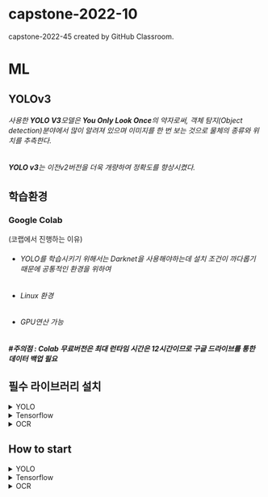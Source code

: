 # capstone-2022-10
capstone-2022-45 created by GitHub Classroom. 

# ML



## YOLOv3

###### 사용한 **YOLO V3**모델은 **You Only Look Once**의 약자로써, 객체 탐지(Object detection)분야에서 많이 알려져 있으며 이미지를 한 번 보는 것으로 물체의 종류와 위치를 추측한다.
###### **YOLO v3**는 이전v2버전을 더욱 개량하여 정확도를 향상시켰다.


## 학습환경
### Google Colab 
(코랩에서 진행하는 이유)

- ###### YOLO를 학습시키기 위해서는 Darknet을 사용해야하는데 설치 조건이 까다롭기 때문에 공통적인 환경을 위하여 
- ###### Linux 환경
- ###### GPU연산 가능  
##### #주의점 : Colab 무료버전은 최대 런타임 시간은 12시간이므로 구글 드라이브를 통한 데이터 백업 필요

## 필수 라이브러리 설치


<details>
<summary>  YOLO </summary>
<div markdown="1"> 

* YOLO테스트를 위한 필수 라이브러리 설치
```python
pip install opencv-python
pip install numpy as np 
https://drive.google.com/file/d/1ol3yLt2zao2ZQB_t4DSbmOU-BWUag6LV/view?usp=sharing  
	<해당 다운로드 파일을 YOLO/weights/ 경로에 넣어주세요>
```

</div>
</details>

<details>
<summary>Tensorflow </summary>
<div markdown="1"> 

* Tensorflow를 위한 필수 라이브러리 설치
```python
pip install opencv-python
pip install tensorflow
pip install numpy
```

</div>
</details>


<details>
<summary>OCR </summary>
<div markdown="1"> 

* OCR을 위한 필수 라이브러리 설치

```python
sudo apt install tesseract-ocr 
sudo apt-get install tesseract-ocr-kor
pip install opencv-python
pip install pytesseract
```

</div>
</details>

## How to start


<details>
<summary> YOLO </summary>>
<div markdown="1"> 
	
...
├── cfg/
│   └──custom-test-yolo.cfg
├── data/
│  ├── labels/
│  ├── dog.jpg
│  └── fruit10.jpg
├── images/
│   └── test.jpg	
├── weights/
│   └── chart_custom-train-yolo.png
├── YOLOv3.py
├── classes.txt
├── requirements.txt
...


* Yolo모델을 사용하기 위한 코드
```python
import cv2
import numpy as np

min_confidence = 0.5
width = 800
height = 0
show_ratio = 1.0
path = ""  ##자신의 기본 경로
file_name = "" ## 모델 이미지 경로
Weights = path + '재료.W/' + "custom-train-yolo_12000.weights" ##욜로 학습 모델이 있는 경로
test_cfg = path +"cfg/custom-train-yolo.cfg" ## cfg파일이 있는경로  
net = cv2.dnn.readNetFromDarknet(test_cfg,Weights)

```
#### classes.txt파일에 있는 classes 가져옴
```python
classes = []
anw = []
#with open("$path/classes.nemes" , "r") as f:
with open(path + "재료/classes.names" , "r") as f:
	classes = [line.strip() for line in f.readlines()]
print(classes)
color_lists = np.random.uniform(0, 255, size= (len(classes), 3))

layer_names = net.getLayerNames()
# print(layer_names)
output_layers = [layer_names[i[0] -1] for i in net.getUnconnectedOutLayers()]
# print(net.getUnconnectedOutLayers())
```

``` python
img = cv2.imread(file_name)

h,w = img.shape[:2]
height = int(h * width / w)
print(height, width)

blob = cv2.dnn.blobFromImage(img, 0.00392, (416,416), swapRB=True, crop=False
							 )

net.setInput(blob)
outs = net.forward(output_layers)

confidences = []
names = []
boxes = []
colors = []

```

```python
for out in outs:
	for detection in out:
		scores = detection[5:]
		class_id = np.argmax(scores)
		confidence = scores[class_id]
		if confidence > min_confidence:
			#print(detection)
			# Object detected
			center_x = int(detection[0] * width)
			center_y = int(detection[1] * height)
			w = int(detection[2] * width)
			h = int(detection[3] * height)

			# Rectangle coordinates
			x = int(center_x - w /2)
			y = int(center_y - h / 2)

			boxes.append([x, y, w, h])
			confidences.append(float(confidence))
			names.append(classes[class_id])
			colors.append(color_lists[class_id])

indexes = cv2.dnn.NMSBoxes(boxes, confidences, min_confidence, 0.4)

```
#### Detection한 이미지에 텍스트를 입력하는 코드 
```python
font = cv2.FONT_HERSHEY_PLAIN
for i in range(len(boxes)):
	if i in indexes:
		x, y, w, h = boxes[i]
		label = str( names[i] )
		anw = (str(names[i]))
		con = (confidences[i] * 100)
		con = "{:.1f}".format(con)
	
    #print (type(con))
		color = colors[i]
		#print(i, label, color, x, y, w, h)
		cv2.rectangle(img, (x, y), (x+w, y+h), color, 2)
		cv2.putText(img, con + "%", (x, y +80), font, 3, color, 3)
		cv2.putText(img, label, (x, y + 30), font, 3, color, 3)
```
#### 결과이미지를 보여주는 코드
```python
plt.imshow(cv2.cvtColor(img, cv2.COLOR_BGR2RGB))
#cv2.imshow("Custom Yolo", file_name, img)
plt.show()
end_time = time.time()
process_time = end_time - start_time
print("===A frame took {:.3f} sec".format(process_time))
```

</div>
</details>




<details>
<summary> Tensorflow </summary>>
<div markdown="1"> 

##### YOLO에서 학습한 Weight파일을 Google에서 제공하는 Tensorflow Keras 모델로 재학습하여 사용

##### 다운로드 파일 설명

* classes.txt : 재료 리스트가 들어있는 txt파일 
* capstone_custom.h5 : YOLo 모델을 Keras 파일로 변환시킨 파일
* sweet.jpg : 테스를 위한 이미지 파일

#### 필요 파일을 다운받은 후 다음 코드를 실행
```python
##
import cv2
import numpy as np
import tensorflow as tf


min_confidence = 0.5 
width = 800
height = 0
show_ratio = 1.0

file_name = "keras/sweet.jpg" #이미지 경로
classes_name ="keras/classes.txt" # classes 이름이 담긴 파일
weight_name = "keras/capstone_custom.h5" # .h5파일
classes = []
# colors = [(0, 255, 0), (0, 0, 255),(255,0,0)] 클래스 갯수만큼


read_image = cv2.imread(file_name)
CW = 32
CH = 32
CD = 3

model = tf.keras.models.load_model(weight_name)
with open(classes_name, 'r') as txt:
    for line in txt:
        name = line.replace("\n","")
        classes.append(name)
print(classes)


def detectAndDisplay():
    global read_image
    global classes
    test_images = []
    
    h,w = read_image.shape[:2]
    height = int( h * width/w )
    img = cv2.resize(read_image, (width, height))
    
    box = cv2.selectROI("Select a ROI and then press SPACE or ENTER button!", img, fromCenter=False, showCrosshair=True)
    
    startX = int(box[0])
    startY = int(box[1])
    endX = int(box[0] + box[2])
    endY = int(box[1] + box[3])
    image = cv2.resize(img[startY:endY, startX:endX]
                       ,(CW,CH), interpolation= cv2.INTER_AREA)
    test_images.append(image)
    test_images = np.array(test_images)
    test_images = test_images.astype("float32") / 255.0
    
    result = model.predict(test_images)
    result_number = np.argmax(result[0])
    # print(result, result_number)
    print("%s : %.2f %2s" % (classes[result_number], result[0][result_number] * 100, "%"))
    
    text = "{} : {}%".format(classes[result_number], round(result[0][result_number]*100,2))
    y = startY - 10 if startY - 10 > 10 else startY + 10    
    cv2.rectangle(img, (startX, startY), (endX, endY),
                   (255,0,0), 2)
    cv2.putText(img, text, (startX, y)
                 ,cv2.FONT_HERSHEY_SIMPLEX, 0.6, (255,0,0) ,2)
    
    img[0:CH, 0:CW] = image
    cv2.imshow("test", img)
    cv2.waitKey(0)
        
detectAndDisplay()

    
```


</div>
</details>


<details>
<summary> OCR </summary>>
<div markdown="1"> 

#### 영수증 인식을 광학문자인식 OCR 이용
* 구글에서 제공해주는 광학문자익식 tesseract-ocr을 이용
* kor.traineddata  : 한글 데이터가 있는 파일
##### # 해당파일을 OCR 데이터 팩에 옮겨넣음
* test.jpg : 영수증 인식을 위한 테스트 이미지 파일


### 이미지를 읽고 opencv을 이용하여 전처리 
* GRAY : 이미지를 Gray scale로 변환
* GaussianBlur : 가우시안 블러 적용
* GRAY_enlarge : Gray scale로 변환시킨 이미지에 크기를 2배로
* denoised : 확장시킨 이미지에 노이지를 제거해줌

```python
from pytesseract import Output
import pytesseract
from PIL import Image
import numpy as np
import cv2
import os
import re


image_name = "/content/OCR/test.jpg" ## 이미지 경로
min_conf = 0

image = cv2.imread(image_name)
GRAY = cv2.cvtColor(image , cv2.COLOR_BGR2GRAY)
height, width = GRAY.shape
cv2.GaussianBlur(GRAY, (5, 5), 0)

GRAY_enlarge = cv2.resize(GRAY, (2*width, 2*height), interpolation=cv2.INTER_LINEAR)
####################### Enlarge 2x

denoised = cv2.fastNlMeansDenoising(GRAY_enlarge, h=10, searchWindowSize=21, templateWindowSize=7)
###################### Denoising ######################

results = pytesseract.image_to_string(denoised ,lang='kor') ### /usr/share/tesseract-ocr/4.00/tessdata/kor.traineddata 원하는 데이터를 넣어줘야 함
# results = re.compile('[|가-힣|+').sub('', results)
print(results)
##### 텍스트 가공
classes = ["가지","감자", "깻잎", "버터", "당근",
           "대파","마늘", "무","배추","브로콜리",
           "상추","새송이버섯","시금치","애호박",
           "양배추", "양송이버섯","양파","오이",
           "고추","고구마", "콩나물", "귤","감",
           "딸기", "멜론", "참외", "배", "복숭아",
           "블루베리", "사과", "수박", "파프리카",
           "키위","방울토마토", "소고기","돼지고기",
           "닭고기", "달걀", "조기", "갈치","고등어",
           "문어", "꽃게", "새우", "오징어","바지락",
           "멸치", "두부", "옥수수","밥"]

           
min_confidence = 0.6
string = results

list = []
for i in string :
    if i.isalpha() :
        list.append(i)
    elif i == "\n" :
        list.append("\n")
    

string = "".join(list)
result = string


result = result.replace("\n", " ")
result = result.split(" ")
recipe = []
for i in result :
  if i != '' :
    recipe.append(i)
print(recipe)


for i in recipe:
  for j in classes:
    if j in i:
      print("인식된 재료는 : ", j)






</div>
</details>
